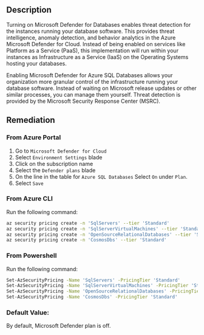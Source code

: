 ## Description

Turning on Microsoft Defender for Databases enables threat detection for the instances running your database software. This provides threat intelligence, anomaly detection, and behavior analytics in the Azure Microsoft Defender for Cloud. Instead of being enabled on services like Platform as a Service (PaaS), this implementation will run within your instances as Infrastructure as a Service (IaaS) on the Operating Systems
hosting your databases.

Enabling Microsoft Defender for Azure SQL Databases allows your organization more granular control of the infrastructure running your database software. Instead of waiting on Microsoft release updates or other similar processes, you can manage them yourself. Threat detection is provided by the Microsoft Security Response Center (MSRC).

## Remediation

### From Azure Portal

  1. Go to `Microsoft Defender for Cloud`
  2. Select `Environment Settings` blade
  3. Click on the subscription name
  4. Select the `Defender plans` blade
  5. On the line in the table for `Azure SQL Databases` Select `On` under `Plan`.
  6. Select `Save`

### From Azure CLI

Run the following command:

```bash
az security pricing create -n 'SqlServers' --tier 'Standard'
az security pricing create -n 'SqlServerVirtualMachines' --tier 'Standard'
az security pricing create -n 'OpenSourceRelationalDatabases' --tier 'Standard'
az security pricing create -n 'CosmosDbs' --tier 'Standard'
```

### From Powershell

Run the following command:

```bash
Set-AzSecurityPricing -Name 'SqlServers' -PricingTier 'Standard'
Set-AzSecurityPricing -Name 'SqlServerVirtualMachines' -PricingTier 'Standard'
Set-AzSecurityPricing -Name 'OpenSourceRelationalDatabases' -PricingTier 'Standard'
Set-AzSecurityPricing -Name 'CosmosDbs' -PricingTier 'Standard'
```

### Default Value:

By default, Microsoft Defender plan is off.
